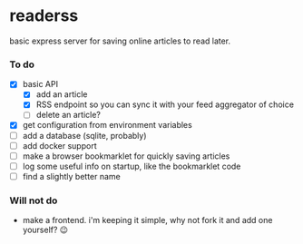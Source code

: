 # readerss

basic express server for saving online articles to read later.

### To do

- [x] basic API
  - [x] add an article
  - [x] RSS endpoint so you can sync it with your feed aggregator of choice
  - [ ] delete an article?
- [x] get configuration from environment variables
- [ ] add a database (sqlite, probably)
- [ ] add docker support
- [ ] make a browser bookmarklet for quickly saving articles
- [ ] log some useful info on startup, like the bookmarklet code
- [ ] find a slightly better name

### Will not do

- make a frontend. i'm keeping it simple, why not fork it and add one yourself? 😉

